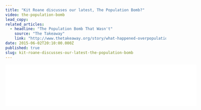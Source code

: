 ```yaml
---
title: "Kit Roane discusses our latest, The Population Bomb?"
video: the-population-bomb
lead_copy:
related_articles:
  - headline: "The Population Bomb That Wasn't"
    source: "The Takeaway"
    link: "http://www.thetakeaway.org/story/what-happened-overpopulation-prediction/"
date: 2015-06-02T20:10:00.000Z
published: true
slug: kit-roane-discusses-our-latest-the-population-bomb
---
```

<iframe width="600" height="130" frameborder="0" scrolling="no" src="//www.thetakeaway.org/widgets/ondemand_player/takeaway/#file=%2Faudio%2Fxspf%2F478778%2F"></iframe>

